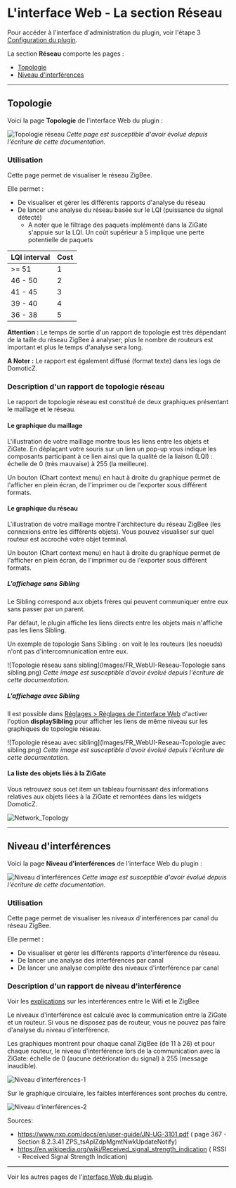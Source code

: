 # L'interface Web - La section Réseau

Pour accéder à l'interface d'administration du plugin, voir l'étape 3 [Configuration du plugin](Plugin_Configuration.md).

La section __Réseau__ comporte les pages :

* [Topologie](#topologie)
* [Niveau d'interférences](#niveau-dinterf%C3%A9rences)


------------------------------------------------
## Topologie

Voici la page __Topologie__ de l'interface Web du plugin :

![Topologie réseau](Images/FR_WebUI-Reseau-Topologie.png)
*Cette page est susceptible d'avoir évolué depuis l'écriture de cette documentation.*

### Utilisation

Cette page permet de visualiser le réseau ZigBee.

Elle permet :

* De visualiser et gérer les différents rapports d'analyse du réseau
* De lancer une analyse du réseau basée sur le LQI (puissance du signal détecté)
  * A noter que le filtrage des paquets implémenté dans la ZiGate s'appuie sur la LQI. Un coût supérieur à 5 implique une perte potentielle de paquets

| LQI interval | Cost |
| ---------| -----|
| >= 51 | 1 |
| 46 - 50 | 2 |
| 41 - 45 | 3 |
| 39 - 40 | 4 |
| 36 - 38 | 5 |

**Attention :** Le temps de sortie d'un rapport de topologie est très dépendant de la taille du réseau ZigBee à analyser; plus le nombre de routeurs est important et plus le temps d'analyse sera long.

**A Noter :** Le rapport est également diffusé (format texte) dans les logs de DomoticZ.

### Description d'un rapport de topologie réseau

Le rapport de topologie réseau est constitué de deux graphiques présentant le maillage et le réseau.

#### Le graphique du maillage

L'illustration de votre maillage montre tous les liens entre les objets et ZiGate.
En déplaçant votre souris sur un lien un pop-up vous indique les composants participant à ce lien ainsi que la qualité de la liaison (LQI) : échelle de 0 (très mauvaise) à 255 (la meilleure).

Un bouton (Chart context menu) en haut à droite du graphique permet de l'afficher en plein écran, de l'imprimer ou de l'exporter sous différent formats.

#### Le graphique du réseau

L'illustration de votre maillage montre l'architecture du réseau ZigBee (les connexions entre les différents objets).
Vous pouvez visualiser sur quel routeur est accroché votre objet terminal.

Un bouton (Chart context menu) en haut à droite du graphique permet de l'afficher en plein écran, de l'imprimer ou de l'exporter sous différent formats.

##### L'affichage sans Sibling

Le Sibling correspond aux objets frères qui peuvent communiquer entre eux sans passer par un parent.

Par défaut, le plugin affiche les liens directs entre les objets mais n'affiche pas les liens Sibling.

Un exemple de topologie Sans Sibling : on voit le  les routeurs (les noeuds) n'ont pas d'intercomnunication entre eux.

![Topologie réseau sans sibling](Images/FR_WebUI-Reseau-Topologie sans sibling.png)
*Cette image est susceptible d'avoir évolué depuis l'écriture de cette documentation.*

##### L'affichage avec Sibling

Il est possible dans [Réglages > Réglages de l'interface Web](WebUI_Reglages.md#r%C3%A9glages-de-linterface-web) d'activer l'option **displaySibling** pour afficher les liens de même niveau sur les graphiques de topologie réseau.

![Topologie réseau avec sibling](Images/FR_WebUI-Reseau-Topologie avec sibling.png)
*Cette image est susceptible d'avoir évolué depuis l'écriture de cette documentation.*


#### La liste des objets liés à la ZiGate

Vous retrouvez sous cet item un tableau fournissant des informations relatives aux objets liées à la ZiGate et remontées dans les widgets DomoticZ.

![Network_Topology](Images/FR_WebUI-Reseau-ListDispositifs.png)


------------------------------------------------
## Niveau d'interférences

Voici la page __Niveau d'interférences__ de l'interface Web du plugin :

![Niveau d'interférences](Images/FR_WebUI-Reseau-Interferences.png)
*Cette image est susceptible d'avoir évolué depuis l'écriture de cette documentation.*

### Utilisation

Cette page permet de visualiser les niveaux d'interférences par canal du réseau ZigBee.

Elle permet :

* De visualiser et gérer les différents rapports d'interférence du réseau.
* De lancer une analyse des interférences par canal
* De lancer une analyse complète des niveaux d'interférence par canal

### Description d'un rapport de niveau d'interférence

Voir les [explications](Info_ZigBee-et-Wifi.md) sur les interférences entre le Wifi et le ZigBee

Le niveaux d'interférence est calculé avec la communication entre la ZiGate et un routeur.
Si vous ne disposez pas de routeur, vous ne pouvez pas faire d'analyse du niveau d'interférence.

Les graphiques montrent pour chaque canal ZigBee (de 11 à 26) et pour chaque routeur, le niveau d'interférence lors de la communication avec la ZiGate: échelle de 0 (aucune détérioration du signal) à 255 (message inaudible).

![Niveau d'interférences-1](Images/FR_WebUI-Reseau-Interferences-1.png)

Sur le graphique circulaire, les faibles interférences sont proches du centre.

![Niveau d'interférences-2](Images/FR_WebUI-Reseau-Interferences-2.png)

Sources:
* https://www.nxp.com/docs/en/user-guide/JN-UG-3101.pdf ( page 367 - Section 8.2.3.41 ZPS_tsAplZdpMgmtNwkUpdateNotify)
* https://en.wikipedia.org/wiki/Received_signal_strength_indication ( RSSI - Received Signal Strength Indication)


------------------------------------------------
Voir les autres pages de l'[interface Web du plugin](Home.md#linterface-web-du-plugin).
